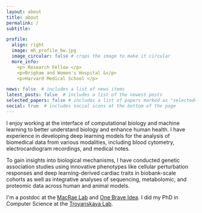 ```yaml
---
layout: about
title: about
permalink: /
subtitle:

profile:
  align: right
  image: mh_profile_bw.jpg
  image_circular: false # crops the image to make it circular
  more_info:
    <p> Research Fellow </p>
    <p>Brigham and Women's Hospital &</p>
    <p>Harvard Medical School </p>

news: false  # includes a list of news items
latest_posts: false  # includes a list of the newest posts
selected_papers: false # includes a list of papers marked as "selected={true}"
social: true  # includes social icons at the bottom of the page
---
```


I enjoy working at the interface of computational biology and machine learning to better understand biology and enhance human health. I have experience in developing deep learning models for the analysis of biomedical data from various modalities, including blood cytometry, electrocardiogram recordings, and medical notes.

To gain insights into biological mechanisms, I have conducted genetic association studies using innovative phenotypes like cellular perturbation responses and deep learning-derived cardiac traits in biobank-scale cohorts as well as integrative analyses of sequencing, metabolomic, and proteomic data across human and animal models.

I'm a postdoc at the [MacRae Lab](https://macraelab.bwh.harvard.edu) and [One Brave Idea](https://www.onebraveidea.org). I did my PhD in Computer Science at the [Troyanskaya Lab](https://function.princeton.edu).
